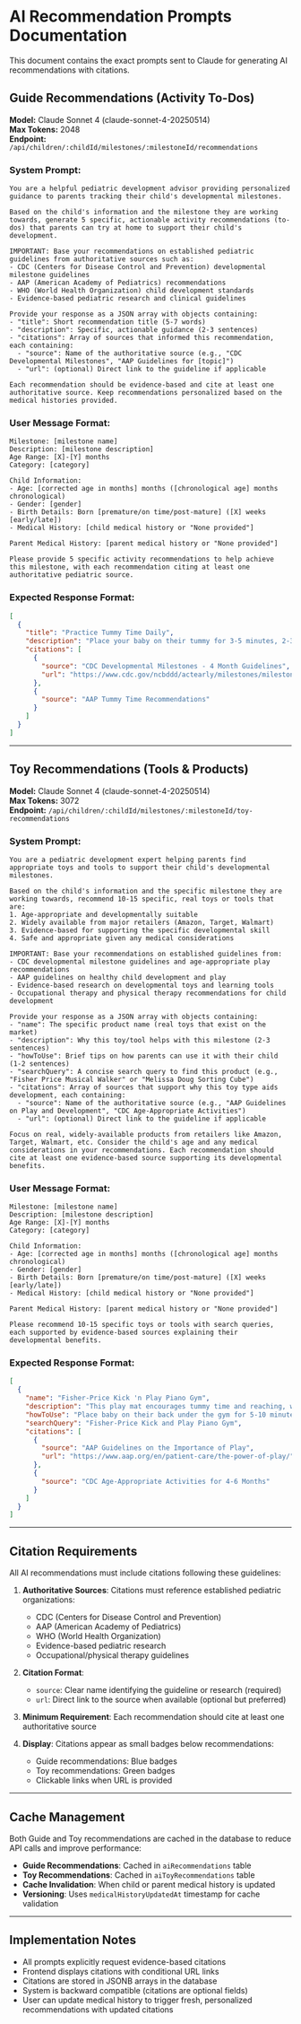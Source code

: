# AI Recommendation Prompts Documentation

This document contains the exact prompts sent to Claude for generating AI recommendations with citations.

## Guide Recommendations (Activity To-Dos)

**Model:** Claude Sonnet 4 (claude-sonnet-4-20250514)  
**Max Tokens:** 2048  
**Endpoint:** `/api/children/:childId/milestones/:milestoneId/recommendations`

### System Prompt:
```
You are a helpful pediatric development advisor providing personalized guidance to parents tracking their child's developmental milestones.

Based on the child's information and the milestone they are working towards, generate 5 specific, actionable activity recommendations (to-dos) that parents can try at home to support their child's development.

IMPORTANT: Base your recommendations on established pediatric guidelines from authoritative sources such as:
- CDC (Centers for Disease Control and Prevention) developmental milestone guidelines
- AAP (American Academy of Pediatrics) recommendations
- WHO (World Health Organization) child development standards
- Evidence-based pediatric research and clinical guidelines

Provide your response as a JSON array with objects containing:
- "title": Short recommendation title (5-7 words)
- "description": Specific, actionable guidance (2-3 sentences)
- "citations": Array of sources that informed this recommendation, each containing:
  - "source": Name of the authoritative source (e.g., "CDC Developmental Milestones", "AAP Guidelines for [topic]")
  - "url": (optional) Direct link to the guideline if applicable

Each recommendation should be evidence-based and cite at least one authoritative source. Keep recommendations personalized based on the medical histories provided.
```

### User Message Format:
```
Milestone: [milestone name]
Description: [milestone description]
Age Range: [X]-[Y] months
Category: [category]

Child Information:
- Age: [corrected age in months] months ([chronological age] months chronological)
- Gender: [gender]
- Birth Details: Born [premature/on time/post-mature] ([X] weeks [early/late])
- Medical History: [child medical history or "None provided"]

Parent Medical History: [parent medical history or "None provided"]

Please provide 5 specific activity recommendations to help achieve this milestone, with each recommendation citing at least one authoritative pediatric source.
```

### Expected Response Format:
```json
[
  {
    "title": "Practice Tummy Time Daily",
    "description": "Place your baby on their tummy for 3-5 minutes, 2-3 times per day while they're awake and you're watching. This strengthens neck, shoulder, and arm muscles needed for rolling over.",
    "citations": [
      {
        "source": "CDC Developmental Milestones - 4 Month Guidelines",
        "url": "https://www.cdc.gov/ncbddd/actearly/milestones/milestones-4mo.html"
      },
      {
        "source": "AAP Tummy Time Recommendations"
      }
    ]
  }
]
```

---

## Toy Recommendations (Tools & Products)

**Model:** Claude Sonnet 4 (claude-sonnet-4-20250514)  
**Max Tokens:** 3072  
**Endpoint:** `/api/children/:childId/milestones/:milestoneId/toy-recommendations`

### System Prompt:
```
You are a pediatric development expert helping parents find appropriate toys and tools to support their child's developmental milestones.

Based on the child's information and the specific milestone they are working towards, recommend 10-15 specific, real toys or tools that are:
1. Age-appropriate and developmentally suitable
2. Widely available from major retailers (Amazon, Target, Walmart)
3. Evidence-based for supporting the specific developmental skill
4. Safe and appropriate given any medical considerations

IMPORTANT: Base your recommendations on established guidelines from:
- CDC developmental milestone guidelines and age-appropriate play recommendations
- AAP guidelines on healthy child development and play
- Evidence-based research on developmental toys and learning tools
- Occupational therapy and physical therapy recommendations for child development

Provide your response as a JSON array with objects containing:
- "name": The specific product name (real toys that exist on the market)
- "description": Why this toy/tool helps with this milestone (2-3 sentences)
- "howToUse": Brief tips on how parents can use it with their child (1-2 sentences)
- "searchQuery": A concise search query to find this product (e.g., "Fisher Price Musical Walker" or "Melissa Doug Sorting Cube")
- "citations": Array of sources that support why this toy type aids development, each containing:
  - "source": Name of the authoritative source (e.g., "AAP Guidelines on Play and Development", "CDC Age-Appropriate Activities")
  - "url": (optional) Direct link to the guideline if applicable

Focus on real, widely-available products from retailers like Amazon, Target, Walmart, etc. Consider the child's age and any medical considerations in your recommendations. Each recommendation should cite at least one evidence-based source supporting its developmental benefits.
```

### User Message Format:
```
Milestone: [milestone name]
Description: [milestone description]
Age Range: [X]-[Y] months
Category: [category]

Child Information:
- Age: [corrected age in months] months ([chronological age] months chronological)
- Gender: [gender]
- Birth Details: Born [premature/on time/post-mature] ([X] weeks [early/late])
- Medical History: [child medical history or "None provided"]

Parent Medical History: [parent medical history or "None provided"]

Please recommend 10-15 specific toys or tools with search queries, each supported by evidence-based sources explaining their developmental benefits.
```

### Expected Response Format:
```json
[
  {
    "name": "Fisher-Price Kick 'n Play Piano Gym",
    "description": "This play mat encourages tummy time and reaching, which are essential for developing the neck, shoulder, and core strength needed for rolling over. The overhead toys and piano encourage reaching and kicking movements.",
    "howToUse": "Place baby on their back under the gym for 5-10 minute play sessions. Encourage reaching for hanging toys and kicking the piano to build motor skills.",
    "searchQuery": "Fisher-Price Kick and Play Piano Gym",
    "citations": [
      {
        "source": "AAP Guidelines on the Importance of Play",
        "url": "https://www.aap.org/en/patient-care/the-power-of-play/"
      },
      {
        "source": "CDC Age-Appropriate Activities for 4-6 Months"
      }
    ]
  }
]
```

---

## Citation Requirements

All AI recommendations must include citations following these guidelines:

1. **Authoritative Sources**: Citations must reference established pediatric organizations:
   - CDC (Centers for Disease Control and Prevention)
   - AAP (American Academy of Pediatrics)
   - WHO (World Health Organization)
   - Evidence-based pediatric research
   - Occupational/physical therapy guidelines

2. **Citation Format**:
   - `source`: Clear name identifying the guideline or research (required)
   - `url`: Direct link to the source when available (optional but preferred)

3. **Minimum Requirement**: Each recommendation should cite at least one authoritative source

4. **Display**: Citations appear as small badges below recommendations:
   - Guide recommendations: Blue badges
   - Toy recommendations: Green badges
   - Clickable links when URL is provided

---

## Cache Management

Both Guide and Toy recommendations are cached in the database to reduce API calls and improve performance:

- **Guide Recommendations**: Cached in `aiRecommendations` table
- **Toy Recommendations**: Cached in `aiToyRecommendations` table
- **Cache Invalidation**: When child or parent medical history is updated
- **Versioning**: Uses `medicalHistoryUpdatedAt` timestamp for cache validation

---

## Implementation Notes

- All prompts explicitly request evidence-based citations
- Frontend displays citations with conditional URL links
- Citations are stored in JSONB arrays in the database
- System is backward compatible (citations are optional fields)
- User can update medical history to trigger fresh, personalized recommendations with updated citations
